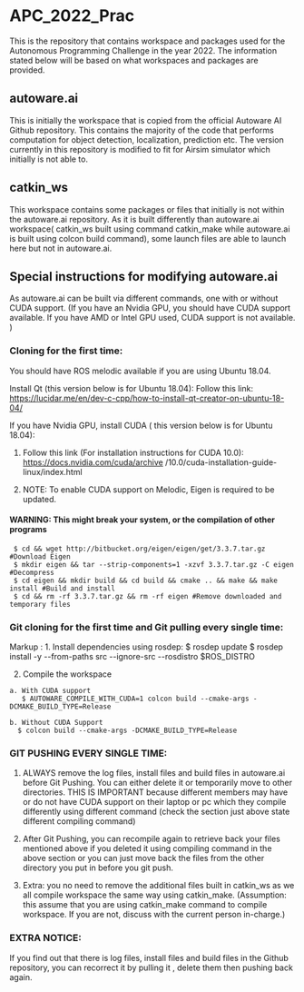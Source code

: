 # APC_2022_Prac

This is the repository that contains workspace and packages used for the Autonomous Programming Challenge in the year 2022. The information stated below will be based on what workspaces and packages are provided.

## autoware.ai
This is initially the workspace that is copied from the official Autoware AI Github repository. This contains the majority of the code that performs computation for object detection, localization, prediction etc. The version currently in this repository is modified to fit for Airsim simulator which initially is not able to.

## catkin_ws
This workspace contains some packages or files that initially is not within the autoware.ai repository. As it is built differently than autoware.ai workspace( catkin_ws built using command catkin_make while autoware.ai is built using colcon build command), some launch files are able to launch here but not in autoware.ai.

## Special instructions for modifying autoware.ai
As autoware.ai can be built via different commands, one with or without CUDA support. (If you have an Nvidia GPU, you should have CUDA support available. If you have AMD or Intel GPU used, CUDA support is not available. )


### Cloning for the first time:
You should have ROS melodic available if you are using Ubuntu 18.04.
 
Install Qt (this version below is for Ubuntu 18.04):
Follow this link: https://lucidar.me/en/dev-c-cpp/how-to-install-qt-creator-on-ubuntu-18-04/ 

If you have Nvidia GPU, install CUDA ( this version below is for Ubuntu 18.04):
 1) Follow this link (For installation instructions for CUDA 10.0): https://docs.nvidia.com/cuda/archive /10.0/cuda-installation-guide-linux/index.html 

   2) NOTE: To enable CUDA support on Melodic, Eigen is required to be updated.
#### WARNING: This might break your system, or the compilation of other programs
     $ cd && wget http://bitbucket.org/eigen/eigen/get/3.3.7.tar.gz #Download Eigen
     $ mkdir eigen && tar --strip-components=1 -xzvf 3.3.7.tar.gz -C eigen #Decompress
     $ cd eigen && mkdir build && cd build && cmake .. && make && make install #Build and install
     $ cd && rm -rf 3.3.7.tar.gz && rm -rf eigen #Remove downloaded and temporary files

### Git cloning for the first time and Git pulling every single time:

Markup : 1. Install dependencies using rosdep:
$ rosdep update
$ rosdep install -y --from-paths src --ignore-src --rosdistro $ROS_DISTRO

   2. Compile the workspace

    a. With CUDA support
       $ AUTOWARE_COMPILE_WITH_CUDA=1 colcon build --cmake-args -DCMAKE_BUILD_TYPE=Release

    b. Without CUDA Support
      $ colcon build --cmake-args -DCMAKE_BUILD_TYPE=Release


### GIT PUSHING EVERY SINGLE TIME:
1) ALWAYS remove the log files, install files and build files in autoware.ai before Git Pushing. You can either delete it or temporarily move to other directories. THIS IS IMPORTANT because different members may have or do not have CUDA support on their laptop or pc which they compile differently using different command (check the section just above state different compiling command)

2) After Git Pushing, you can recompile again to retrieve back your files mentioned above if you deleted it using compiling command in the above section or you can just move back the files from the other directory you put in before you git push.

3) Extra: you no need to remove the additional files built in catkin_ws as we all compile workspace the same way using catkin_make. (Assumption: this assume that you are using catkin_make command to compile workspace. If you are not, discuss with the current person in-charge.)

### EXTRA NOTICE: 
If you find out that there is log files, install files and build files in the Github repository, you can recorrect it by pulling it , delete them then pushing back again.
